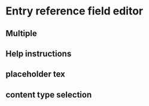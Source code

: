 # Entry reference field editor

## Multiple

## Help instructions
## placeholder tex
## content type selection
